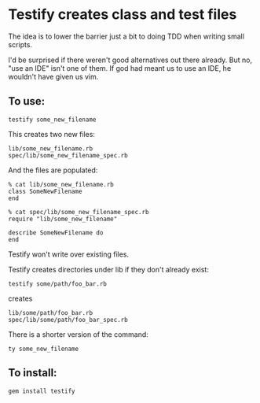 # Testify creates class and test files

The idea is to lower the barrier just a bit to doing TDD when writing small scripts.

I'd be surprised if there weren't good alternatives out there already. But no, "use an IDE" isn't one of them. If god had meant us to use an IDE, he wouldn't have given us vim.

## To use:

    testify some_new_filename

This creates two new files:

    lib/some_new_filename.rb
    spec/lib/some_new_filename_spec.rb

And the files are populated:

    % cat lib/some_new_filename.rb 
    class SomeNewFilename
    end

    % cat spec/lib/some_new_filename_spec.rb 
    require "lib/some_new_filename"
    
    describe SomeNewFilename do
    end

Testify won't write over existing files.

Testify creates directories under lib if they don't already exist:

    testify some/path/foo_bar.rb

creates

    lib/some/path/foo_bar.rb
    spec/lib/some/path/foo_bar_spec.rb
 
 There is a shorter version of the command:

    ty some_new_filename

## To install:

    gem install testify
